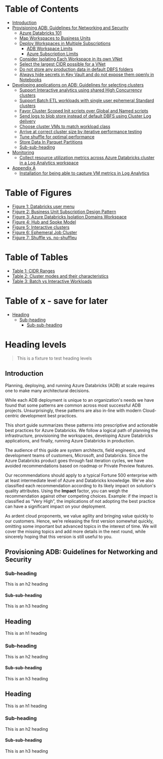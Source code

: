 # Table of Contents

- [Introduction](#Introduction)
- [Provisioning ADB: Guidelines for Networking and Security](#ProvisioningADB:GuidelinesforNetworkingandSecurity)
  * [Azure Databricks 101](#sub-heading-1)
  * [Map Workspaces to Business Units](#sub-heading-1)
  * [Deploy Workspaces in Multiple Subscriptions](#sub-heading-1)
    + [ADB Workspace Limits](#sub-sub-heading-1)
    + [Azure Subscription Limits](#sub-sub-heading-1)
  * [Consider Isolating Each Workspace in its own VNet](#sub-heading-1)
  * [Select the largest CIDR possible for a VNet](#sub-heading-1)
  * [Do not store any production data in default DBFS folders](#sub-heading-1)
  * [Always hide secrets in Key Vault and do not expose them openly in Notebooks](#sub-heading-1)
- [Developing applications on ADB: Guidelines for selecting clusters](#heading-2)
  * [Support Interactive analytics using shared High Concurrency clusters](#sub-heading-2)
   * [Support Batch ETL workloads with single user ephemeral Standard clusters](#sub-heading-2)
   * [Favor Cluster Scoped Init scripts over Global and Named scripts](#sub-heading-2)
   * [Send logs to blob store instead of default DBFS using Cluster Log delivery](#sub-heading-2)
   * [Choose cluster VMs to match workload class](#sub-heading-2)
   * [Arrive at correct cluster size by iterative performance testing](#sub-heading-2)
   * [Tune shuffle for optimal performance](#sub-heading-2)
   * [Store Data In Parquet Partitions](#sub-heading-2)
    + [Sub-sub-heading](#sub-sub-heading-2)
- [Monitoring](#heading)
  * [Collect resource utilization metrics across Azure Databricks cluster in a Log Analytics workspace](#sub-heading)
- [Appendix A](#heading)
  * [Installation for being able to capture VM metrics in Log Analytics](#sub-heading)


   
    
    
    
    
# Table of Figures

- [Figure 1: Databricks user menu](#heading)
- [Figure 2: Business Unit Subscription Design Pattern](#heading)
- [Figure 3: Azure Databricks Isolation Domains Workspace](#heading)
- [Figure 4: Hub and Spoke Model](#heading)
- [Figure 5: Interactive clusters](#heading)
- [Figure 6: Ephemeral Job Cluster](#heading)
- [Figure 7: Shuffle vs. no-shuffleu](#heading)

# Table of Tables
- [Table 1: CIDR Ranges](#heading)
- [Table 2: Cluster modes and their characteristics](#heading)
- [Table 3: Batch vs Interactive Workloads](#heading)


# Table of x - save for later
- [Heading](#heading)
  * [Sub-heading](#sub-heading)
    + [Sub-sub-heading](#sub-sub-heading)


# Heading levels

> This is a fixture to test heading levels

<!-- toc -->

## Introduction

Planning, deploying, and running Azure Databricks (ADB) at scale requires one to make many
architectural decisions.

While each ADB deployment is unique to an organization's needs we have found that some patterns are
common across most successful ADB projects. Unsurprisingly, these patterns are also in-line with
modern Cloud-centric development best practices.

This short guide summarizes these patterns into prescriptive and actionable best practices for Azure
Databricks. We follow a logical path of planning the infrastructure, provisioning the workspaces,
developing Azure Databricks applications, and finally, running Azure Databricks in production.

The audience of this guide are system architects, field engineers, and development teams of customers,
Microsoft, and Databricks. Since the Azure Databricks product goes through fast iteration cycles, we
have avoided recommendations based on roadmap or Private Preview features.

Our recommendations should apply to a typical Fortune 500 enterprise with at least intermediate level
of Azure and Databricks knowledge. We've also classified each recommendation according to its likely
impact on solution's quality attributes. Using the **Impact** factor, you can weigh the recommendation
against other competing choices. Example: if the impact is classified as “Very High”, the implications of
not adopting the best practice can have a significant impact on your deployment.

As ardent cloud proponents, we value agility and bringing value quickly to our customers. Hence, we’re
releasing the first version somewhat quickly, omitting some important but advanced topics in the
interest of time. We will cover the missing topics and add more details in the next round, while sincerely
hoping that this version is still useful to you.

## Provisioning ADB: Guidelines for Networking and Security

### Sub-heading

This is an h2 heading

#### Sub-sub-heading

This is an h3 heading

## Heading

This is an h1 heading

### Sub-heading

This is an h2 heading

#### Sub-sub-heading

This is an h3 heading

## Heading

This is an h1 heading

### Sub-heading

This is an h2 heading

#### Sub-sub-heading

This is an h3 heading
